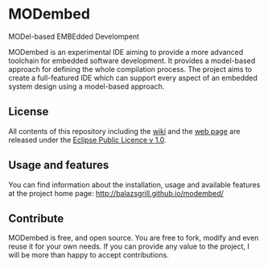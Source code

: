 MODembed
========

MODel-based EMBEdded Develompent

MODembed is an experimental IDE aiming to provide a more advanced toolchain for embedded software development. It provides a model-based approach for defining the whole compilation process. The project aims to create a full-featured IDE which can support every aspect of an embedded system design using a model-based approach. 

License
-------

All contents of this repository including the 
<a href="https://github.com/balazsgrill/modembed/wiki">wiki</a> and the 
<a href="http://balazsgrill.github.io/modembed/">web page</a> are released under the
<a href="http://www.eclipse.org/legal/epl-v10.html">Eclipse Public Licence v 1.0</a>. 

Usage and features
------------------

You can find information about the installation, usage and available features at the project home page: http://balazsgrill.github.io/modembed/

Contribute
----------

MODembed is free, and open source. You are free to fork, modify and even reuse it for your own needs. If you 
can provide any value to the project, I will be more than happy to accept contributions.
